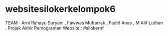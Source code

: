 # websitesilokerkelompok6
TEAM : Arni Rahayu Suryani , Fawwas Mubarrak , Fadel Anas , M Alif Luthan . Projek Akhir Pemograman Website : #silokernf
